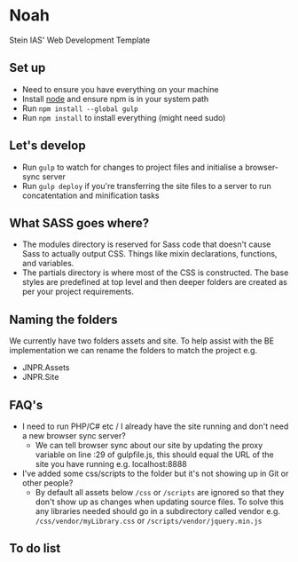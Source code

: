 Noah
====

Stein IAS' Web Development Template

## Set up
- Need to ensure you have everything on your machine
- Install [node](https://nodejs.org/download/) and ensure npm is in your system path
- Run `npm install --global gulp`
- Run `npm install` to install everything (might need sudo)

## Let's develop
- Run `gulp` to watch for changes to project files and initialise a browser-sync server
- Run `gulp deploy` if you're transferring the site files to a server to run concatentation and minification tasks


## What SASS goes where?
- The modules directory is reserved for Sass code that doesn't cause Sass to actually output CSS. Things like mixin declarations, functions, and variables.
- The partials directory is where most of the CSS is constructed. The base styles are predefined at top level and then deeper folders are created as per your project requirements.

 
## Naming the folders
We currently have two folders assets and site. 
To help assist with the BE implementation we can rename the folders to match the project e.g.

- JNPR.Assets
- JNPR.Site

## FAQ's

- I need to run PHP/C# etc / I already have the site running and don't need a new browser sync server?
    + We can tell browser sync about our site by updating the proxy variable on line :29 of gulpfile.js, this should equal the URL of the site you have running e.g. localhost:8888
- I've added some css/scripts to the folder but it's not showing up in Git or other people?
    + By default all assets below `/css` or `/scripts` are ignored so that they don't show up as changes when updating source files. To solve this any libraries needed should go in a subdirectory called vendor e.g. `/css/vendor/myLibrary.css` or `/scripts/vendor/jquery.min.js`

## To do list


